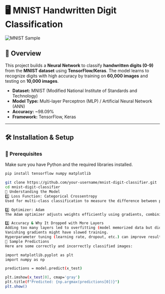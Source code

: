 # 🖥️ MNIST Handwritten Digit Classification

![MNIST Sample](https://upload.wikimedia.org/wikipedia/commons/2/27/MnistExamples.png)

## 📌 Overview  
This project builds a **Neural Network** to classify **handwritten digits (0-9)** from the **MNIST dataset** using **TensorFlow/Keras**. The model learns to recognize digits with high accuracy by training on **60,000 images** and testing on **10,000 images**.

- **Dataset:** MNIST (Modified National Institute of Standards and Technology)  
- **Model Type:** Multi-layer Perceptron (MLP) / Artificial Neural Network (ANN)  
- **Accuracy:** ~98.09%  
- **Framework:** TensorFlow, Keras  

---

## 🛠️ Installation & Setup  
### 🔹 Prerequisites  
Make sure you have Python and the required libraries installed.  

```bash
pip install tensorflow numpy matplotlib

git clone https://github.com/your-username/mnist-digit-classifier.git
cd mnist-digit-classifier
🧠 Understanding the Model
1️⃣ Loss Function: Categorical Crossentropy
Used for multi-class classification to measure the difference between predicted and actual labels.

2️⃣ Optimizer: Adam
The Adam optimizer adjusts weights efficiently using gradients, combining Momentum & RMSprop methods.

3️⃣ Accuracy & Why It Dropped with More Layers
Adding too many layers led to overfitting (model memorized data but didn’t generalize well).
Vanishing gradients might have slowed training.
Hyperparameter tuning (learning rate, dropout, etc.) can improve results.
📸 Sample Predictions
Here are some correctly and incorrectly classified images:

import matplotlib.pyplot as plt
import numpy as np

predictions = model.predict(x_test)

plt.imshow(x_test[0], cmap='gray')
plt.title(f"Predicted: {np.argmax(predictions[0])}")
plt.show()
